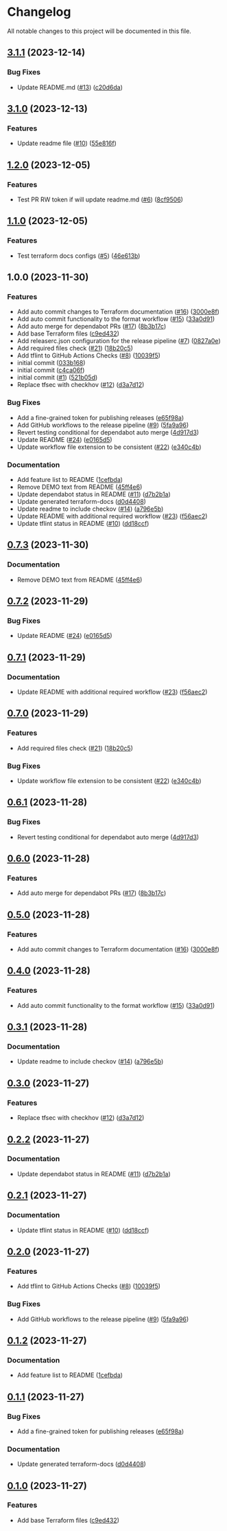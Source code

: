 # Changelog

All notable changes to this project will be documented in this file.

## [3.1.1](https://github.com/kgabriel-hashicorp/terraform-aws-app/compare/v3.1.0...v3.1.1) (2023-12-14)


### Bug Fixes

* Update README.md ([#13](https://github.com/kgabriel-hashicorp/terraform-aws-app/issues/13)) ([c20d6da](https://github.com/kgabriel-hashicorp/terraform-aws-app/commit/c20d6da8f3905f5f3b28c078a1080883b1b2350b))

## [3.1.0](https://github.com/kgabriel-hashicorp/terraform-aws-app/compare/v3.0.1...v3.1.0) (2023-12-13)


### Features

* Update readme file ([#10](https://github.com/kgabriel-hashicorp/terraform-aws-app/issues/10)) ([55e816f](https://github.com/kgabriel-hashicorp/terraform-aws-app/commit/55e816f33372c5f04291e5751cd0e6f59c261f7b))

## [1.2.0](https://github.com/kgabriel-hashicorp/terraform-aws-app/compare/v1.1.0...v1.2.0) (2023-12-05)


### Features

* Test PR RW token if will update readme.md ([#6](https://github.com/kgabriel-hashicorp/terraform-aws-app/issues/6)) ([8cf9506](https://github.com/kgabriel-hashicorp/terraform-aws-app/commit/8cf95063dfa78f94dea78a53ed126002bf7a0c5e))

## [1.1.0](https://github.com/kgabriel-hashicorp/terraform-aws-app/compare/v1.0.0...v1.1.0) (2023-12-05)


### Features

* Test terraform docs configs ([#5](https://github.com/kgabriel-hashicorp/terraform-aws-app/issues/5)) ([46e613b](https://github.com/kgabriel-hashicorp/terraform-aws-app/commit/46e613bc2418bece1587cf122ece2fadfd86bf2f))

## 1.0.0 (2023-11-30)


### Features

* Add auto commit changes to Terraform documentation ([#16](https://github.com/kgabriel-hashicorp/terraform-aws-app/issues/16)) ([3000e8f](https://github.com/kgabriel-hashicorp/terraform-aws-app/commit/3000e8f9e0d41a06caec37c5d10ad4fad3e743f9))
* Add auto commit functionality to the format workflow ([#15](https://github.com/kgabriel-hashicorp/terraform-aws-app/issues/15)) ([33a0d91](https://github.com/kgabriel-hashicorp/terraform-aws-app/commit/33a0d916edede708ab58a5899947294d4fd93f01))
* Add auto merge for dependabot PRs ([#17](https://github.com/kgabriel-hashicorp/terraform-aws-app/issues/17)) ([8b3b17c](https://github.com/kgabriel-hashicorp/terraform-aws-app/commit/8b3b17cb51ed9491d116720349e92f9ba83315fd))
* Add base Terraform files ([c9ed432](https://github.com/kgabriel-hashicorp/terraform-aws-app/commit/c9ed432a4cbb1026f6e69057b047ed8f108cbff1))
* Add releaserc.json configuration for the release pipeline ([#7](https://github.com/kgabriel-hashicorp/terraform-aws-app/issues/7)) ([0827a0e](https://github.com/kgabriel-hashicorp/terraform-aws-app/commit/0827a0ee0b5fa4226ef9c018aac4bccca6ede6fb))
* Add required files check ([#21](https://github.com/kgabriel-hashicorp/terraform-aws-app/issues/21)) ([18b20c5](https://github.com/kgabriel-hashicorp/terraform-aws-app/commit/18b20c549e3834f625a3757f9a99efda803d9abf))
* Add tflint to GitHub Actions Checks ([#8](https://github.com/kgabriel-hashicorp/terraform-aws-app/issues/8)) ([10039f5](https://github.com/kgabriel-hashicorp/terraform-aws-app/commit/10039f511cf679167c784518b04afc7673d667c7))
* initial commit ([033b168](https://github.com/kgabriel-hashicorp/terraform-aws-app/commit/033b1685f30a3f035a5f9ce26d4ddf40b0c8ae29))
* initial commit ([c4ca06f](https://github.com/kgabriel-hashicorp/terraform-aws-app/commit/c4ca06f6762f3563fab234a2549d23896672a36e))
* initial commit ([#1](https://github.com/kgabriel-hashicorp/terraform-aws-app/issues/1)) ([521b05d](https://github.com/kgabriel-hashicorp/terraform-aws-app/commit/521b05db15423e5a2781da552aa7f29c3336d17c))
* Replace tfsec with checkhov ([#12](https://github.com/kgabriel-hashicorp/terraform-aws-app/issues/12)) ([d3a7d12](https://github.com/kgabriel-hashicorp/terraform-aws-app/commit/d3a7d12e94d984c17c8fe7fdd144f5114e7edf96))


### Bug Fixes

* Add a fine-grained token for publishing releases ([e65f98a](https://github.com/kgabriel-hashicorp/terraform-aws-app/commit/e65f98a0e213d025e9478b8f5bdc232caceb6d4a))
* Add GitHub workflows to the release pipeline ([#9](https://github.com/kgabriel-hashicorp/terraform-aws-app/issues/9)) ([5fa9a96](https://github.com/kgabriel-hashicorp/terraform-aws-app/commit/5fa9a96438a2c6d629c4f47cd67817dab7cac6bc))
* Revert testing conditional for dependabot auto merge ([4d917d3](https://github.com/kgabriel-hashicorp/terraform-aws-app/commit/4d917d345d7b6bb498a154fd3b509c45500835b5))
* Update README ([#24](https://github.com/kgabriel-hashicorp/terraform-aws-app/issues/24)) ([e0165d5](https://github.com/kgabriel-hashicorp/terraform-aws-app/commit/e0165d5a6a6103cb4bf668243599fe81ff4922d9))
* Update workflow file extension to be consistent ([#22](https://github.com/kgabriel-hashicorp/terraform-aws-app/issues/22)) ([e340c4b](https://github.com/kgabriel-hashicorp/terraform-aws-app/commit/e340c4bd455c73ae94c797f633acdf22db764e4c))


### Documentation

* Add feature list to README ([1cefbda](https://github.com/kgabriel-hashicorp/terraform-aws-app/commit/1cefbdab83631c6a444409ab7184c9619a3ae953))
* Remove DEMO text from README ([45ff4e6](https://github.com/kgabriel-hashicorp/terraform-aws-app/commit/45ff4e6d2c6d7636023eba5a0381c50172712919))
* Update dependabot status in README ([#11](https://github.com/kgabriel-hashicorp/terraform-aws-app/issues/11)) ([d7b2b1a](https://github.com/kgabriel-hashicorp/terraform-aws-app/commit/d7b2b1aafc0eaff64b0708c65961b8929c8c0d2d))
* Update generated terraform-docs ([d0d4408](https://github.com/kgabriel-hashicorp/terraform-aws-app/commit/d0d4408559f3e404c5721deb309c750755d9d654))
* Update readme to include checkov ([#14](https://github.com/kgabriel-hashicorp/terraform-aws-app/issues/14)) ([a796e5b](https://github.com/kgabriel-hashicorp/terraform-aws-app/commit/a796e5b5987132574e525ebeaeb49edae9bd2137))
* Update README with additional required workflow ([#23](https://github.com/kgabriel-hashicorp/terraform-aws-app/issues/23)) ([f56aec2](https://github.com/kgabriel-hashicorp/terraform-aws-app/commit/f56aec2f531728e26e635f2d921a90bf1453994b))
* Update tflint status in README ([#10](https://github.com/kgabriel-hashicorp/terraform-aws-app/issues/10)) ([dd18ccf](https://github.com/kgabriel-hashicorp/terraform-aws-app/commit/dd18ccffb340d9bbfff9cb1a10dac94540790c10))

## [0.7.3](https://github.com/craigsloggett-lab/terraform-aws-app/compare/v0.7.2...v0.7.3) (2023-11-30)


### Documentation

* Remove DEMO text from README ([45ff4e6](https://github.com/craigsloggett-lab/terraform-aws-app/commit/45ff4e6d2c6d7636023eba5a0381c50172712919))

## [0.7.2](https://github.com/craigsloggett-lab/terraform-aws-app/compare/v0.7.1...v0.7.2) (2023-11-29)


### Bug Fixes

* Update README ([#24](https://github.com/craigsloggett-lab/terraform-aws-app/issues/24)) ([e0165d5](https://github.com/craigsloggett-lab/terraform-aws-app/commit/e0165d5a6a6103cb4bf668243599fe81ff4922d9))

## [0.7.1](https://github.com/craigsloggett-lab/terraform-aws-app/compare/v0.7.0...v0.7.1) (2023-11-29)


### Documentation

* Update README with additional required workflow ([#23](https://github.com/craigsloggett-lab/terraform-aws-app/issues/23)) ([f56aec2](https://github.com/craigsloggett-lab/terraform-aws-app/commit/f56aec2f531728e26e635f2d921a90bf1453994b))

## [0.7.0](https://github.com/craigsloggett-lab/terraform-aws-app/compare/v0.6.1...v0.7.0) (2023-11-29)


### Features

* Add required files check ([#21](https://github.com/craigsloggett-lab/terraform-aws-app/issues/21)) ([18b20c5](https://github.com/craigsloggett-lab/terraform-aws-app/commit/18b20c549e3834f625a3757f9a99efda803d9abf))


### Bug Fixes

* Update workflow file extension to be consistent ([#22](https://github.com/craigsloggett-lab/terraform-aws-app/issues/22)) ([e340c4b](https://github.com/craigsloggett-lab/terraform-aws-app/commit/e340c4bd455c73ae94c797f633acdf22db764e4c))

## [0.6.1](https://github.com/craigsloggett-lab/terraform-aws-app/compare/v0.6.0...v0.6.1) (2023-11-28)


### Bug Fixes

* Revert testing conditional for dependabot auto merge ([4d917d3](https://github.com/craigsloggett-lab/terraform-aws-app/commit/4d917d345d7b6bb498a154fd3b509c45500835b5))

## [0.6.0](https://github.com/craigsloggett-lab/terraform-aws-app/compare/v0.5.0...v0.6.0) (2023-11-28)


### Features

* Add auto merge for dependabot PRs ([#17](https://github.com/craigsloggett-lab/terraform-aws-app/issues/17)) ([8b3b17c](https://github.com/craigsloggett-lab/terraform-aws-app/commit/8b3b17cb51ed9491d116720349e92f9ba83315fd))

## [0.5.0](https://github.com/craigsloggett-lab/terraform-aws-app/compare/v0.4.0...v0.5.0) (2023-11-28)


### Features

* Add auto commit changes to Terraform documentation ([#16](https://github.com/craigsloggett-lab/terraform-aws-app/issues/16)) ([3000e8f](https://github.com/craigsloggett-lab/terraform-aws-app/commit/3000e8f9e0d41a06caec37c5d10ad4fad3e743f9))

## [0.4.0](https://github.com/craigsloggett-lab/terraform-aws-app/compare/v0.3.1...v0.4.0) (2023-11-28)


### Features

* Add auto commit functionality to the format workflow ([#15](https://github.com/craigsloggett-lab/terraform-aws-app/issues/15)) ([33a0d91](https://github.com/craigsloggett-lab/terraform-aws-app/commit/33a0d916edede708ab58a5899947294d4fd93f01))

## [0.3.1](https://github.com/craigsloggett-lab/terraform-aws-app/compare/v0.3.0...v0.3.1) (2023-11-28)


### Documentation

* Update readme to include checkov ([#14](https://github.com/craigsloggett-lab/terraform-aws-app/issues/14)) ([a796e5b](https://github.com/craigsloggett-lab/terraform-aws-app/commit/a796e5b5987132574e525ebeaeb49edae9bd2137))

## [0.3.0](https://github.com/craigsloggett-lab/terraform-aws-app/compare/v0.2.2...v0.3.0) (2023-11-27)


### Features

* Replace tfsec with checkhov ([#12](https://github.com/craigsloggett-lab/terraform-aws-app/issues/12)) ([d3a7d12](https://github.com/craigsloggett-lab/terraform-aws-app/commit/d3a7d12e94d984c17c8fe7fdd144f5114e7edf96))

## [0.2.2](https://github.com/craigsloggett-lab/terraform-aws-app/compare/v0.2.1...v0.2.2) (2023-11-27)


### Documentation

* Update dependabot status in README ([#11](https://github.com/craigsloggett-lab/terraform-aws-app/issues/11)) ([d7b2b1a](https://github.com/craigsloggett-lab/terraform-aws-app/commit/d7b2b1aafc0eaff64b0708c65961b8929c8c0d2d))

## [0.2.1](https://github.com/craigsloggett-lab/terraform-aws-app/compare/v0.2.0...v0.2.1) (2023-11-27)


### Documentation

* Update tflint status in README ([#10](https://github.com/craigsloggett-lab/terraform-aws-app/issues/10)) ([dd18ccf](https://github.com/craigsloggett-lab/terraform-aws-app/commit/dd18ccffb340d9bbfff9cb1a10dac94540790c10))

## [0.2.0](https://github.com/craigsloggett-lab/terraform-aws-app/compare/v0.1.2...v0.2.0) (2023-11-27)


### Features

* Add tflint to GitHub Actions Checks ([#8](https://github.com/craigsloggett-lab/terraform-aws-app/issues/8)) ([10039f5](https://github.com/craigsloggett-lab/terraform-aws-app/commit/10039f511cf679167c784518b04afc7673d667c7))


### Bug Fixes

* Add GitHub workflows to the release pipeline ([#9](https://github.com/craigsloggett-lab/terraform-aws-app/issues/9)) ([5fa9a96](https://github.com/craigsloggett-lab/terraform-aws-app/commit/5fa9a96438a2c6d629c4f47cd67817dab7cac6bc))

## [0.1.2](https://github.com/craigsloggett-lab/terraform-aws-app/compare/v0.1.1...v0.1.2) (2023-11-27)


### Documentation

* Add feature list to README ([1cefbda](https://github.com/craigsloggett-lab/terraform-aws-app/commit/1cefbdab83631c6a444409ab7184c9619a3ae953))

## [0.1.1](https://github.com/craigsloggett-lab/terraform-aws-app/compare/v0.1.0...v0.1.1) (2023-11-27)


### Bug Fixes

* Add a fine-grained token for publishing releases ([e65f98a](https://github.com/craigsloggett-lab/terraform-aws-app/commit/e65f98a0e213d025e9478b8f5bdc232caceb6d4a))


### Documentation

* Update generated terraform-docs ([d0d4408](https://github.com/craigsloggett-lab/terraform-aws-app/commit/d0d4408559f3e404c5721deb309c750755d9d654))

## [0.1.0](https://github.com/craigsloggett-lab/terraform-aws-app/compare/v0.0.1...v0.1.0) (2023-11-27)


### Features

* Add base Terraform files ([c9ed432](https://github.com/craigsloggett-lab/terraform-aws-app/commit/c9ed432a4cbb1026f6e69057b047ed8f108cbff1))
